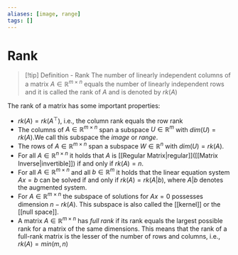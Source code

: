 ```yaml
---
aliases: [image, range]
tags: []
---
```


# Rank

>[!tip] Definition - Rank
>The number of linearly independent columns of a matrix $A \in \mathbb{R}^{m\times n}$ equals the number of linearly independent rows and it is called the rank of $A$ and is denoted by $rk(A)$

The rank of a matrix has some important properties:
- $rk(A) = rk(A^\top)$, i.e., the column rank equals the row rank
- The columns of $A\in \mathbb{R}^{m\times n}$ span a subspace $U \in \mathbb{R}^m$ with $dim(U)=rk(A)$.We call this subspace the *image* or *range*.
- The rows of $A\in \mathbb{R}^{m\times n}$ span a subspace $W \in \mathbb{R}^n$ with $dim(U)=rk(A)$.
- For all $A \in \mathbb{R}^{n\times n}$ it holds that $A$ is [[Regular Matrix|regular]]([[Matrix Inverse|invertible]]) if and only if $rk(A) =n$.
- For all $A \in \mathbb{R}^{m\times n}$ and all $b \in \mathbb{R}^{m}$ it holds that the linear equation system $Ax = b$ can be solved if and only if $rk(A) = rk(A|b)$, where $A|b$ denotes the augmented system.
- For $A \in \mathbb{R}^{m\times n}$ the subspace of solutions for $Ax=0$ possesses dimension $n-rk(A)$. This subspace is also called the [[kernel]] or the [[null space]].
- A matrix $A \in \mathbb{R}^{m\times n}$ has *full rank* if its rank equals the largest possible rank for a matrix of the same dimensions. This means that the rank of a full-rank matrix is the lesser of the number of rows and columns, i.e., $rk(A)=min(m,n)$ 